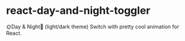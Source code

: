 # react-day-and-night-toggler
🌞Day &amp; Night🌛 (light/dark theme) Switch with pretty cool animation for React.
